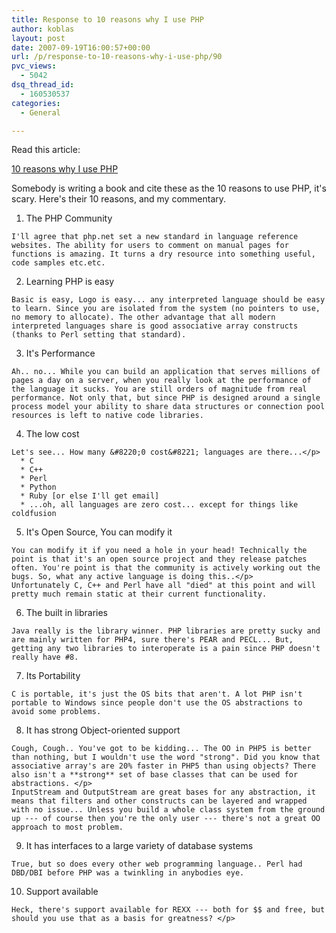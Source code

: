 ```yaml
---
title: Response to 10 reasons why I use PHP
author: koblas
layout: post
date: 2007-09-19T16:00:57+00:00
url: /p/response-to-10-reasons-why-i-use-php/90
pvc_views:
  - 5042
dsq_thread_id:
  - 160530537
categories:
  - General

---
```

Read this article:
  
[10 reasons why I use PHP][1]

Somebody is writing a book and cite these as the 10 reasons to use PHP, it's scary. Here's their 10 reasons, and my commentary.

  1. The PHP Community
  
      
    I'll agree that php.net set a new standard in language reference websites. The ability for users to comment on manual pages for functions is amazing. It turns a dry resource into something useful, code samples etc.etc. 
  2. Learning PHP is easy
  
      
    Basic is easy, Logo is easy... any interpreted language should be easy to learn. Since you are isolated from the system (no pointers to use, no memory to allocate). The other advantage that all modern interpreted languages share is good associative array constructs (thanks to Perl setting that standard). 
  3. It's Performance
  
      
    Ah.. no... While you can build an application that serves millions of pages a day on a server, when you really look at the performance of the language it sucks. You are still orders of magnitude from real performance. Not only that, but since PHP is designed around a single process model your ability to share data structures or connection pool resources is left to native code libraries. 
  4. The low cost
  
      
    Let's see... How many &#8220;0 cost&#8221; languages are there...</p> 
      * C 
      * C++ 
      * Perl 
      * Python 
      * Ruby [or else I'll get email] 
      * ...oh, all languages are zero cost... except for things like coldfusion 
  5. It's Open Source, You can modify it
  
      
    You can modify it if you need a hole in your head! Technically the point is that it's an open source project and they release patches often. You're point is that the community is actively working out the bugs. So, what any active language is doing this..</p> 
    Unfortunately C, C++ and Perl have all "died" at this point and will pretty much remain static at their current functionality.
    
  6. The built in libraries

      
    Java really is the library winner. PHP libraries are pretty sucky and are mainly written for PHP4, sure there's PEAR and PECL... But, getting any two libraries to interoperate is a pain since PHP doesn't really have #8. 

  7. Its Portability

      
    C is portable, it's just the OS bits that aren't. A lot PHP isn't portable to Windows since people don't use the OS abstractions to avoid some problems. 

  8. It has strong Object-oriented support

      
    Cough, Cough.. You've got to be kidding... The OO in PHP5 is better than nothing, but I wouldn't use the word "strong". Did you know that associative array's are 20% faster in PHP5 than using objects? There also isn't a **strong** set of base classes that can be used for abstractions. </p> 
    InputStream and OutputStream are great bases for any abstraction, it means that filters and other constructs can be layered and wrapped with no issue... Unless you build a whole class system from the ground up --- of course then you're the only user --- there's not a great OO approach to most problem.
    
  9. It has interfaces to a large variety of database systems

      
    True, but so does every other web programming language.. Perl had DBD/DBI before PHP was a twinkling in anybodies eye. 

  10. Support available
      
    Heck, there's support available for REXX --- both for $$ and free, but should you use that as a basis for greatness? </p>

   [1]: http://krillz.com/10-reasons-why-i-use-php/
